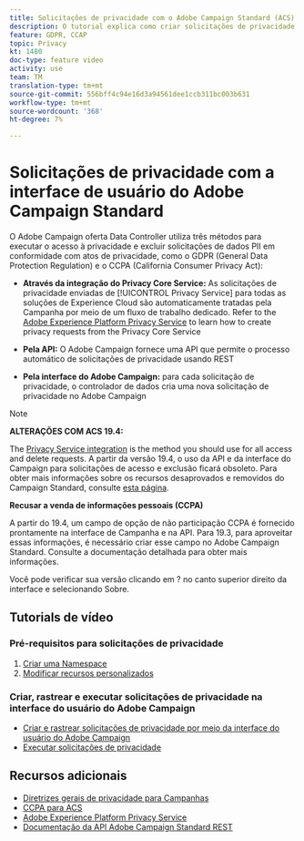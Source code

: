 ```yaml
---
title: Solicitações de privacidade com o Adobe Campaign Standard (ACS) - Visão geral
description: O tutorial explica como criar solicitações de privacidade por meio da interface Adobe Campaign Standard (ACS).
feature: GDPR, CCAP
topic: Privacy
kt: 1480
doc-type: feature video
activity: use
team: TM
translation-type: tm+mt
source-git-commit: 556bff4c94e16d3a94561dee1ccb311bc003b631
workflow-type: tm+mt
source-wordcount: '368'
ht-degree: 7%

---
```



# Solicitações de privacidade com a interface de usuário do Adobe Campaign Standard

O Adobe Campaign oferta Data Controller utiliza três métodos para executar o acesso à privacidade e excluir solicitações de dados PII em conformidade com atos de privacidade, como o GDPR (General Data Protection Regulation) e o CCPA (California Consumer Privacy Act):

* **Através da integração do Privacy Core Service:** As solicitações de privacidade enviadas de [!UICONTROL Privacy Service] para todas as soluções de Experience Cloud são automaticamente tratadas pela Campanha por meio de um fluxo de trabalho dedicado. Refer to the [Adobe Experience Platform Privacy Service](https://adobe.io/apis/cloudplatform/gdpr.html) to learn how to create privacy requests from the Privacy Core Service

* **Pela API:** O Adobe Campaign fornece uma API que permite o processo automático de solicitações de privacidade usando REST

* **Pela interface do Adobe Campaign:** para cada solicitação de privacidade, o controlador de dados cria uma nova solicitação de privacidade no Adobe Campaign

>[!NOTE]
>
> **ALTERAÇÕES COM ACS 19.4:**
> 
> The [Privacy Service integration](https://adobe.io/apis/cloudplatform/gdpr.html) is the method you should use for all access and delete requests. A partir da versão 19.4, o uso da API e da interface do Campaign para solicitações de acesso e exclusão ficará obsoleto. Para obter mais informações sobre os recursos desaprovados e removidos do Campaign Standard, consulte [esta página](https://helpx.adobe.com/br/campaign/kb/acs-deprecated-and-removed-features.html).
>
>**Recusar a venda de informações pessoais (CCPA)**
>
>A partir do 19.4, um campo de opção de não participação CCPA é fornecido prontamente na interface de Campanha e na API. Para 19.3, para aproveitar essas informações, é necessário criar esse campo no Adobe Campaign Standard. Consulte a documentação [](https://helpx.adobe.com/campaign/kb/acs-privacy.html#ccpa) detalhada para obter mais informações.
>
> Você pode verificar sua versão clicando em ? no canto superior direito da interface e selecionando Sobre.

## Tutorials de vídeo

### Pré-requisitos para solicitações de privacidade

1. [Criar uma Namespace](/help/privacy/namespaces-for-privacy-requests.md)
1. [Modificar recursos personalizados](/help/privacy/custom-resources-for-privacy-requests.md)

### Criar, rastrear e executar solicitações de privacidade na interface do usuário do Adobe Campaign

* [Criar e rastrear solicitações de privacidade por meio da interface do usuário do Adobe Campaign](/help/privacy/create-and-track-privacy-requests.md)
* [Executar solicitações de privacidade](/help/privacy/execute-privacy-requests.md)

## Recursos adicionais

* [Diretrizes gerais de privacidade para Campanhas](https://helpx.adobe.com/br/campaign/kb/campaign-privacy-overview.html)
* [CCPA para ACS](https://helpx.adobe.com/campaign/kb/acs-privacy.html#ccpa)
* [Adobe Experience Platform Privacy Service](https://adobe.io/apis/cloudplatform/gdpr.html)
* [Documentação da API Adobe Campaign Standard REST](https://final-docs.campaign.adobe.com/doc/standard/en/api/ACS_API.html#privacy-management)
